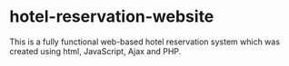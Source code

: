 # hotel-reservation-website
This is a fully functional web-based hotel reservation system which was created using html, JavaScript, Ajax and PHP.